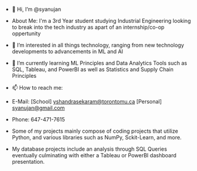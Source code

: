 - 👋 Hi, I’m @syanujan
- About Me: I'm a 3rd Year student studying Industrial Engineering looking to break into the tech industry as apart of an internship/co-op oppertunity
- 👀 I’m interested in all things technology, ranging from new technology developments to advancements in ML and AI
- 🌱 I’m currently learning ML Principles and Data Analytics Tools such as SQL, Tableau, and PowerBI as well as Statistics and Supply Chain Principles
- 📫 How to reach me:
- E-Mail: [School] yshandrasekaram@torontomu.ca [Personal] syanujan@gmail.com
- Phone: 647-471-7615

- Some of my projects mainly compose of coding projects that utilize Python, and various libraries such as NumPy, Sckit-Learn, and more. 

- My database projects include an analysis through SQL Queries eventually culminating with either a Tableau or PowerBI dashboard presentation.
  
